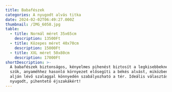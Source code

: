 ```yaml
---
title: Babafészek
categories: A nyugodt alvás titka
date: 2024-02-02T06:49:27.000Z
thumbnail: /IMG_6058.jpg
table:
  - title: Normál méret 35x65cm
    description: 13500Ft
  - title: Közepes méret 40x70cm
    description: 15000Ft
  - title: XXL méret 50x80cm
    description: 17000Ft
shortDescription: >-
  A babafészek biztonságos, kényelmes pihenést biztosít a legkisebbeknek. A
  szűk, anyaméhhez hasonló környezet elősegíti a békés alvást, miközben a fészek
  alján lévő szalaggal könnyedén szabályozható a tér. Ideális választás a
  nyugodt, pihentető éjszakákért!
---
```


